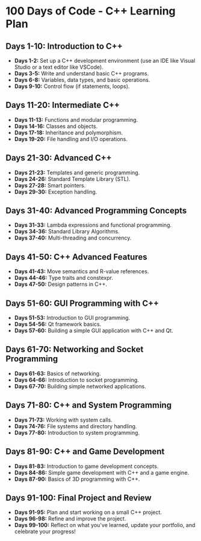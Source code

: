 
# 100 Days of Code - C++ Learning Plan

## Days 1-10: Introduction to C++
- **Days 1-2:** Set up a C++ development environment (use an IDE like Visual Studio or a text editor like VSCode).
- **Days 3-5:** Write and understand basic C++ programs.
- **Days 6-8:** Variables, data types, and basic operations.
- **Days 9-10:** Control flow (if statements, loops).

## Days 11-20: Intermediate C++
- **Days 11-13:** Functions and modular programming.
- **Days 14-16:** Classes and objects.
- **Days 17-18:** Inheritance and polymorphism.
- **Days 19-20:** File handling and I/O operations.

## Days 21-30: Advanced C++
- **Days 21-23:** Templates and generic programming.
- **Days 24-26:** Standard Template Library (STL).
- **Days 27-28:** Smart pointers.
- **Days 29-30:** Exception handling.

## Days 31-40: Advanced Programming Concepts
- **Days 31-33:** Lambda expressions and functional programming.
- **Days 34-36:** Standard Library Algorithms.
- **Days 37-40:** Multi-threading and concurrency.

## Days 41-50: C++ Advanced Features
- **Days 41-43:** Move semantics and R-value references.
- **Days 44-46:** Type traits and constexpr.
- **Days 47-50:** Design patterns in C++.

## Days 51-60: GUI Programming with C++
- **Days 51-53:** Introduction to GUI programming.
- **Days 54-56:** Qt framework basics.
- **Days 57-60:** Building a simple GUI application with C++ and Qt.

## Days 61-70: Networking and Socket Programming
- **Days 61-63:** Basics of networking.
- **Days 64-66:** Introduction to socket programming.
- **Days 67-70:** Building simple networked applications.

## Days 71-80: C++ and System Programming
- **Days 71-73:** Working with system calls.
- **Days 74-76:** File systems and directory handling.
- **Days 77-80:** Introduction to system programming.

## Days 81-90: C++ and Game Development
- **Days 81-83:** Introduction to game development concepts.
- **Days 84-86:** Simple game development with C++ and a game engine.
- **Days 87-90:** Basics of 3D programming with C++.

## Days 91-100: Final Project and Review
- **Days 91-95:** Plan and start working on a small C++ project.
- **Days 96-98:** Refine and improve the project.
- **Days 99-100:** Reflect on what you've learned, update your portfolio, and celebrate your progress!

